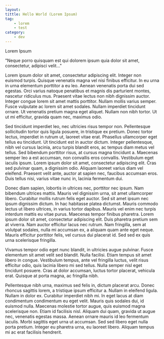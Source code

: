 ```yaml
---
layout: 
tittle: Hello World (Lorem Ipsum)
tag: 
    - lorem
    - test
category: 
    - dev
---
```

Lorem Ipsum

"Neque porro quisquam est qui dolorem ipsum quia dolor sit amet, consectetur, adipisci velit..."

Lorem ipsum dolor sit amet, consectetur adipiscing elit. Integer non euismod turpis. Quisque venenatis magna vel nisi finibus efficitur. In eu urna in urna elementum porttitor a eu leo. Aenean venenatis porta dui sed egestas. Orci varius natoque penatibus et magnis dis parturient montes, nascetur ridiculus mus. Praesent vitae lectus non nibh dignissim auctor. Integer congue lorem sit amet mattis porttitor. Nullam mollis varius semper. Fusce vulputate ac lorem sit amet sodales. Nullam imperdiet tincidunt ornare. Ut venenatis pretium magna eget aliquet. Nullam non nibh tortor. Ut ut mi efficitur, gravida quam nec, maximus odio.

Sed tincidunt imperdiet leo, nec ultricies risus tempor non. Pellentesque sollicitudin tortor quis ligula posuere, in tristique ex pretium. Donec tortor lectus, imperdiet in rutrum ut, laoreet vitae erat. Phasellus ullamcorper eget tellus eu tincidunt. Ut tincidunt est in auctor dictum. Integer pellentesque, nibh vel cursus lacinia, arcu turpis blandit eros, ac tempus diam metus vel tellus. Sed bibendum porttitor risus, at cursus magna tincidunt a. Maecenas semper leo a est accumsan, non convallis eros convallis. Vestibulum eget iaculis ipsum. Lorem ipsum dolor sit amet, consectetur adipiscing elit. Cras sed pulvinar quam, a dignissim odio. Aliquam laoreet varius diam vel eleifend. Praesent velit ante, auctor at sapien nec, faucibus accumsan eros. Duis tellus nisi, varius vitae nunc in, lacinia fermentum dui.

Donec diam sapien, lobortis in ultrices nec, porttitor nec ipsum. Nam bibendum ultrices mattis. Mauris vel dignissim urna, sit amet ullamcorper libero. Curabitur mollis rutrum felis eget auctor. Sed sit amet ipsum nec ipsum dignissim dictum. In hac habitasse platea dictumst. Mauris commodo lectus ut libero ultrices, in varius tortor dapibus. Mauris vel enim nec turpis interdum mattis eu vitae purus. Maecenas tempor finibus pharetra. Lorem ipsum dolor sit amet, consectetur adipiscing elit. Duis pharetra pretium sem at viverra. Nam auctor efficitur lacus nec rutrum. Nam fringilla, sem at volutpat sodales, nulla mi accumsan ex, a aliquam quam ante eget neque. Mauris efficitur porttitor felis, vel cursus dui placerat id. Sed sed ex quis urna scelerisque fringilla.

Vivamus tempor odio eget nunc blandit, in ultricies augue pulvinar. Fusce elementum sit amet velit sed blandit. Nulla facilisi. Etiam tempus sit amet libero in congue. Vestibulum tempus, ante vel fringilla luctus, velit risus efficitur odio, quis lacinia libero mi sed tellus. Nulla semper nisl eget tincidunt posuere. Cras at dolor accumsan, luctus tortor placerat, vehicula erat. Quisque at porta magna, ac fringilla nibh.

Pellentesque nibh urna, maximus sed felis in, dictum placerat arcu. Donec rhoncus sagittis lorem, a tristique ipsum efficitur a. Nullam in eleifend ligula. Nullam in dolor ex. Curabitur imperdiet nibh mi. In eget lacus at diam condimentum condimentum eu eget velit. Mauris quis sodales dui, id euismod nulla. Maecenas molestie tortor augue, quis euismod magna scelerisque non. Etiam id facilisis nisl. Aliquam dui quam, gravida ut augue nec, venenatis egestas massa. Aenean ornare mauris id leo fermentum iaculis. Morbi sagittis eget urna ut accumsan. Sed sed libero eget nulla porta pretium. Integer eu pharetra urna, eu laoreet libero. Aliquam tempus mi ac erat facilisis hendrerit.
